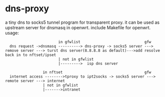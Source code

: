 # dns-proxy
a tiny dns to socks5 tunnel program for transparent proxy.
it can be used as upstream server for dnsmasq in openwrt.
include Makefile for openwrt.
usage:
~~~
                        in gfwlist                             gfw
  dns request ->dnsmasq ----------> dns-proxy -> socks5 server ---> remove server ---> turst dns server(8.8.8.8 as default)--->add resolve back in to nftset/ipset
                        | not in gfwlist
                        |--------->  isp dns server

                 in nftset                                     gfw
  internet access -------->tproxy to ipt2socks -> socks5 server ---> remote server ---> internet
                 | not in gfwlist
                 |------->intranet
~~~
